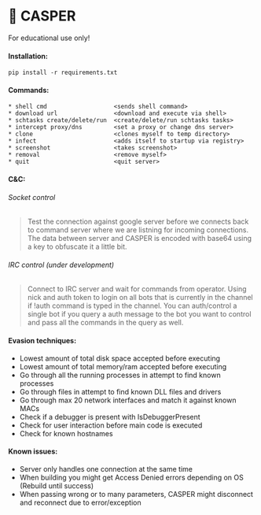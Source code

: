 # 👻 CASPER

For educational use only!

#### Installation:
    pip install -r requirements.txt

#### Commands:
    * shell cmd                   <sends shell command>
    * download url                <download and execute via shell>
    * schtasks create/delete/run  <create/delete/run schtasks tasks>
    * intercept proxy/dns         <set a proxy or change dns server>
    * clone                       <clones myself to temp directory>
    * infect                      <adds itself to startup via registry>
    * screenshot                  <takes screenshot>
    * removal                     <remove myself>
    * quit                        <quit server>

#### C&C:

###### Socket control
> Test the connection against google server before we connects back to command server where we are listning for incoming connections. The data between server and CASPER is encoded with base64 using a key to obfuscate it a little bit.

###### IRC control (under development)
> Connect to IRC server and wait for commands from operator. Using nick and auth token to login on all bots that is currently in the channel if !auth command is typed in the channel. You can auth/control a single bot if you query a auth message to the bot you want to control and pass all the commands in the query as well.

#### Evasion techniques:
* Lowest amount of total disk space accepted before executing
* Lowest amount of total memory/ram accepted before executing
* Go through all the running processes in attempt to find known processes
* Go through files in attempt to find known DLL files and drivers
* Go through max 20 network interfaces and match it against known MACs
* Check if a debugger is present with IsDebuggerPresent
* Check for user interaction before main code is executed
* Check for known hostnames

#### Known issues:
* Server only handles one connection at the same time
* When building you might get Access Denied errors depending on OS (Rebuild until success)
* When passing wrong or to many parameters, CASPER might disconnect and reconnect due to error/exception
